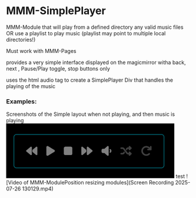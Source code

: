 # MMM-SimplePlayer

MMM-Module that will play from a defined directory any valid music files OR use a playlist to play music (playlist may point to multiple local directories!)

Must work with MMM-Pages

provides a very simple interface displayed on the magicmirror witha back, next , Pause/Play toggle, stop buttons only

uses the html audio tag to create a SimplePlayer Div that handles the playing of the music

### Examples:

Screenshots of the Simple layout when not playing, and then music is playing
![Example of MMM-ModulePosition resizing modules](Screenshot_simple.png?raw=true "Screenshot of simple Controls not playing")
test
![Video of MMM-ModulePosition resizing modules](Screen Recording 2025-07-26 130129.mp4)
